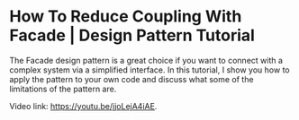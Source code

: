 # How To Reduce Coupling With Facade | Design Pattern Tutorial

The Facade design pattern is a great choice if you want to connect with a complex system via a simplified interface. In this tutorial, I show you how to apply the pattern to your own code and discuss what some of the limitations of the pattern are.

Video link: https://youtu.be/jjoLejA4iAE.
